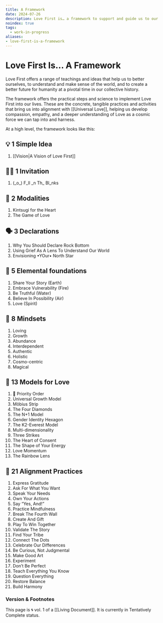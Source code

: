 ```yaml
---
title: A Framework
date: 2024-07-26
description: Love First is… a framework to support and guide us to our best selves, alone and together.
noindex: true
tags:
  - work-in-progress
aliases:
- love-first-is-a-framework
---
```



# Love First Is… A Framework
Love First offers a range of teachings and ideas that help us to better ourselves, to understand and make sense of the world, and to create a better future for humanity at a pivotal time in our collective history.

The framework offers the practical steps and science to implement Love First into our lives. These are the concrete, tangible practices and activities that bring us into alignment with [[Universal Love]], helping us develop compassion, empathy, and a deeper understanding of Love as a cosmic force we can tap into and harness.

At a high level, the framework looks like this:

## 💡 1 Simple Idea
1. [[Vision|A Vision of Love First]]

## 🫵🏽 1 Invitation
1. (\_o\_) F_ll \_n Th\_ Bl_nks

## 👀 2 Modalities
1. Kintsugi for the Heart
2. The Game of Love

## 🗣️ 3 Declarations
1. Why You Should Declare Rock Bottom
2. Using Grief As A Lens To Understand Our World
3. Envisioning •YOur• North Star

## 💖 5 Elemental foundations
1. Share Your Story (Earth)
2. Embrace Vulnerability (Fire)
3. Be Truthful (Water)
4. Believe In Possibility (Air)
5. Love (Spirit)

## 🧠 8 Mindsets
1. Loving
2. Growth
3. Abundance
4. Interdependent
5. Authentic
6. Holistic
7. Cosmo-centric
8. Magical

## 🧬 13 Models for Love
1. 💖 Priority Order
2. Universal Growth Model
3. Möbius Strip
4. The Four Diamonds
5. The N+1 Model
6. Gender Identity Hexagon
7. The K2-Everest Model
8. Multi-dimensionality
9. Three Strikes
10. The Heart of Consent
11. The Shape of Your Energy
12. Love Momentum
13. The Rainbow Lens

## 🎼 21 Alignment Practices
1. Express Gratitude
2. Ask For What You Want
3. Speak Your Needs
4. Own Your Actions
5. Say “Yes, And!”
6. Practice Mindfulness
7. Break The Fourth Wall
8. Create And Gift
9. Play To Win Together
10. Validate The Story
11. Find Your Tribe
12. Connect The Dots
13. Celebrate Our Differences
14. Be Curious, Not Judgmental 
15. Make Good Art
16. Experiment
17. Don’t Be Perfect
18. Teach Everything You Know
19. Question Everything
20. Restore Balance
21. Build Harmony


### Version & Footnotes

This page is 🌀 vol. 1 of a [[Living Document]]. It is currently in Tentatively Complete status.